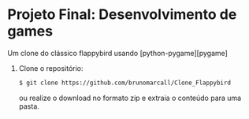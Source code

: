 Projeto Final: Desenvolvimento de games
===============

Um clone do clássico flappybird usando [python-pygame][pygame]


1. Clone o repositório:

   ```bash
   $ git clone https://github.com/brunomarcall/Clone_Flappybird
   ```

   ou realize o download no formato zip e extraia o conteúdo para uma pasta.



